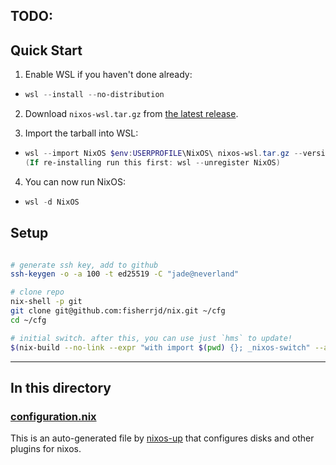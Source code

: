 ## TODO: 


## Quick Start

1. Enable WSL if you haven't done already:

- ```powershell
  wsl --install --no-distribution
  ```

2. Download `nixos-wsl.tar.gz` from [the latest release](https://github.com/nix-community/NixOS-WSL/releases/latest).

3. Import the tarball into WSL:

- ```powershell
  wsl --import NixOS $env:USERPROFILE\NixOS\ nixos-wsl.tar.gz --version 2 --user jade
  (If re-installing run this first: wsl --unregister NixOS)
  ```

4. You can now run NixOS:

- ```powershell
  wsl -d NixOS
  ```


## Setup

```bash

# generate ssh key, add to github
ssh-keygen -o -a 100 -t ed25519 -C "jade@neverland"

# clone repo
nix-shell -p git
git clone git@github.com:fisherrjd/nix.git ~/cfg
cd ~/cfg

# initial switch. after this, you can use just `hms` to update!
$(nix-build --no-link --expr "with import $(pwd) {}; _nixos-switch" --argstr host "neverland")/bin/switch

```


---

## In this directory

### [configuration.nix](./configuration.nix)

This is an auto-generated file by [nixos-up](https://github.com/samuela/nixos-up) that configures disks and other plugins for nixos.
